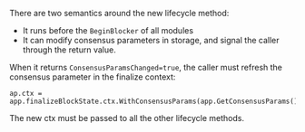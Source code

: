 There are two semantics around the new lifecycle method:

-   It runs before the `BeginBlocker` of all modules
-   It can modify consensus parameters in storage, and signal the caller through the return value.

When it returns `ConsensusParamsChanged=true`, the caller must refresh the consensus parameter in the finalize context:

```
ap.ctx = app.finalizeBlockState.ctx.WithConsensusParams(app.GetConsensusParams())

```

The new ctx must be passed to all the other lifecycle methods.
